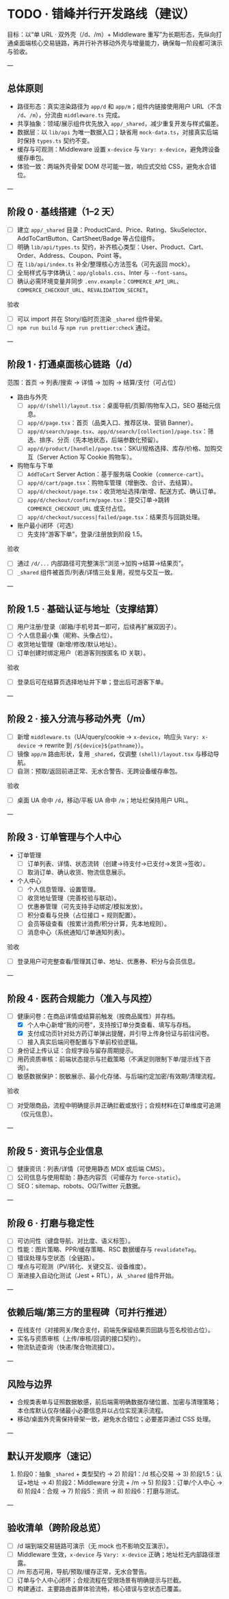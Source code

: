 # TODO · 错峰并行开发路线（建议）

目标：以“单 URL · 双外壳（/d、/m）+ Middleware 重写”为长期形态，先纵向打通桌面端核心交易链路，再并行补齐移动外壳与增量能力，确保每一阶段都可演示与验收。

—

## 总体原则

- 路径形态：真实渲染路径为 `app/d` 和 `app/m`；组件内链接使用用户 URL（不含 `/d`、`/m`），分流由 `middleware.ts` 完成。
- 共享抽象：领域/展示组件优先放入 `app/_shared`，减少重复开发与样式偏差。
- 数据层：以 `lib/api` 为唯一数据入口；缺省用 `mock-data.ts`，对接真实后端时保持 `types.ts` 契约不变。
- 缓存与可观测：Middleware 设置 `x-device` 与 `Vary: x-device`，避免跨设备缓存串包。
- 体验一致：两端外壳骨架 DOM 尽可能一致，响应式交给 CSS，避免水合错位。

—

## 阶段 0 · 基线搭建（1–2 天）

- [ ] 建立 `app/_shared` 目录：ProductCard、Price、Rating、SkuSelector、AddToCartButton、CartSheet/Badge 等占位组件。
- [ ] 明确 `lib/api/types.ts` 契约，补齐核心类型：User、Product、Cart、Order、Address、Coupon、Point 等。
- [ ] 在 `lib/api/index.ts` 补全/整理核心方法签名（可先返回 mock）。
- [ ] 全局样式与字体确认：`app/globals.css`、Inter 与 `--font-sans`。
- [ ] 确认必需环境变量并同步 `.env.example`：`COMMERCE_API_URL`、`COMMERCE_CHECKOUT_URL`、`REVALIDATION_SECRET`。

验收

- [ ] 可以 import 并在 Story/临时页渲染 `_shared` 组件骨架。
- [ ] `npm run build` 与 `npm run prettier:check` 通过。

—

## 阶段 1 · 打通桌面核心链路（/d）

范围：首页 → 列表/搜索 → 详情 → 加购 → 结算/支付（可占位）

- 路由与外壳
  - [ ] `app/d/(shell)/layout.tsx`：桌面导航/页脚/购物车入口，SEO 基础元信息。
  - [ ] `app/d/page.tsx`：首页（品类入口、推荐区块、营销 Banner）。
  - [ ] `app/d/search/page.tsx`、`app/d/search/[collection]/page.tsx`：筛选、排序、分页（先本地状态，后端参数化预留）。
  - [ ] `app/d/product/[handle]/page.tsx`：SKU/规格选择、库存/价格、加购交互（Server Action 写 Cookie 购物车）。
- 购物车与下单
  - [ ] `AddToCart` Server Action：基于服务端 Cookie（`commerce-cart`）。
  - [ ] `app/d/cart/page.tsx`：购物车管理（增删改、合计、去结算）。
  - [ ] `app/d/checkout/page.tsx`：收货地址选择/新增、配送方式、确认订单。
  - [ ] `app/d/checkout/confirm/page.tsx`：提交订单→跳转 `COMMERCE_CHECKOUT_URL` 或支付占位。
  - [ ] `app/d/checkout/success|failed/page.tsx`：结果页与回跳处理。
- 账户最小闭环（可选）
  - [ ] 先支持“游客下单”，登录/注册放到阶段 1.5。

验收

- [ ] 通过 `/d/...` 内部路径可完整演示“浏览→加购→结算→结果页”。
- [ ] `_shared` 组件被首页/列表/详情三处复用，视觉与交互一致。

—

## 阶段 1.5 · 基础认证与地址（支撑结算）

- [ ] 用户注册/登录（邮箱/手机号其一即可，后续再扩展双因子）。
- [ ] 个人信息最小集（昵称、头像占位）。
- [ ] 收货地址管理（新增/修改/默认地址）。
- [ ] 订单创建时绑定用户（若游客则按匿名 ID 关联）。

验收

- [ ] 登录后可在结算页选择地址并下单；登出后可游客下单。

—

## 阶段 2 · 接入分流与移动外壳（/m）

- [ ] 新增 `middleware.ts`（UA/query/cookie → `x-device`，响应头 `Vary: x-device` → rewrite 到 `/${device}${pathname}`）。
- [ ] 镜像 `app/m` 路由形状，复用 `_shared`，仅调整 `(shell)/layout.tsx` 与移动导航。
- [ ] 自测：预取/返回前进正常、无水合警告、无跨设备缓存串包。

验收

- [ ] 桌面 UA 命中 `/d`，移动/平板 UA 命中 `/m`；地址栏保持用户 URL。

—

## 阶段 3 · 订单管理与个人中心

- 订单管理
  - [ ] 订单列表、详情、状态流转（创建→待支付→已支付→发货→签收）。
  - [ ] 取消订单、确认收货、物流信息展示。
- 个人中心
  - [ ] 个人信息管理、设置管理。
  - [ ] 收货地址管理（完善校验与联动）。
  - [ ] 优惠券管理（可先支持手动绑定/模拟发放）。
  - [ ] 积分查看与兑换（占位接口 + 规则配置）。
  - [ ] 会员等级查看（按累计消费/积分计算，先本地规则）。
  - [ ] 消息中心（系统通知/订单通知列表）。

验收

- [ ] 登录用户可完整查看/管理其订单、地址、优惠券、积分与会员信息。

—

## 阶段 4 · 医药合规能力（准入与风控）

- [ ] 健康问卷：在商品详情或结算前触发（按商品属性）并存档。
  - [x] 个人中心新增“我的问卷”，支持按订单分类查看、填写与存档。
  - [x] 支付成功页针对处方药订单弹出提醒，并引导上传身份证与前往问卷。
  - [ ] 接入真实后端问卷配置与下单前校验逻辑。
- [ ] 身份证上传认证：合规字段与留存周期提示。
- [ ] 用药资质审核：前端状态提示与拦截策略（不满足则限制下单/提示线下咨询）。
- [ ] 敏感数据保护：脱敏展示、最小化存储、与后端约定加密/有效期/清理流程。

验收

- [ ] 对受限商品，流程中明确提示并正确拦截或放行；合规材料在订单维度可追溯（仅元信息）。

—

## 阶段 5 · 资讯与企业信息

- [ ] 健康资讯：列表/详情（可使用静态 MDX 或后端 CMS）。
- [ ] 公司信息与使用帮助：静态内容页（可缓存为 `force-static`）。
- [ ] SEO：sitemap、robots、OG/Twitter 元数据。

—

## 阶段 6 · 打磨与稳定性

- [ ] 可访问性（键盘导航、对比度、语义标签）。
- [ ] 性能：图片策略、PPR/缓存策略、RSC 数据缓存与 `revalidateTag`。
- [ ] 错误处理与空状态（全链路）。
- [ ] 埋点与可观测（PV/转化、关键交互、设备维度）。
- [ ] 渐进接入自动化测试（Jest + RTL），从 `_shared` 组件开始。

—

## 依赖后端/第三方的里程碑（可并行推进）

- 在线支付（对接网关/聚合支付，前端先保留结果页回跳与签名校验占位）。
- 实名与资质审核（上传/审核/回调的接口契约）。
- 物流轨迹查询（快递/聚合物流接口）。

—

## 风险与边界

- 合规类表单与证照数据敏感，前后端需明确数据存储位置、加密与清理策略；本仓库默认仅存储最小必要信息并以占位实现演示流程。
- 移动/桌面外壳需保持骨架一致，避免水合错位；必要差异通过 CSS 处理。

—

## 默认开发顺序（速记）

1. 阶段0：抽象 `_shared` + 类型契约 → 2) 阶段1：/d 核心交易 → 3) 阶段1.5：认证+地址 → 4) 阶段2：Middleware 分流 + /m → 5) 阶段3：订单/个人中心 → 6) 阶段4：合规 → 7) 阶段5：资讯 → 8) 阶段6：打磨与测试。

—

## 验收清单（跨阶段总览）

- [ ] /d 端到端交易链路可演示（无 mock 也不影响交互演示）。
- [ ] Middleware 生效，`x-device` 与 `Vary: x-device` 正确；地址栏无内部路径泄露。
- [ ] /m 形态可用，导航/预取/缓存正常，无水合警告。
- [ ] 订单与个人中心闭环；合规流程在受限场景有明确提示与拦截。
- [ ] 构建通过、主要路由首屏体验流畅，核心错误与空状态已覆盖。
